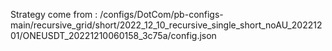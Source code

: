 Strategy come from : /configs/DotCom/pb-configs-main/recursive_grid/short/2022_12_10_recursive_single_short_noAU_20221201/ONEUSDT_20221210060158_3c75a/config.json